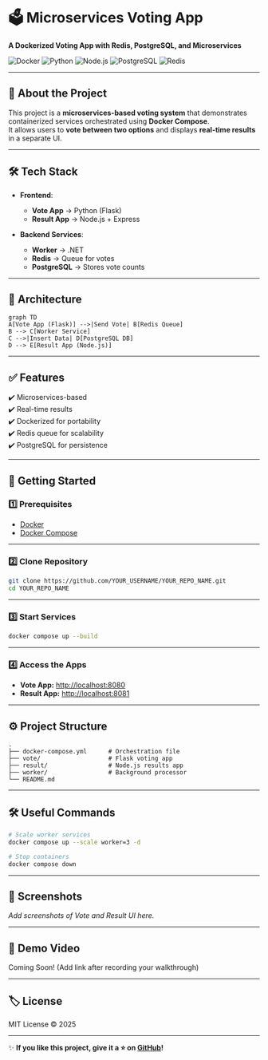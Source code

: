 # 🗳️ Microservices Voting App  
**A Dockerized Voting App with Redis, PostgreSQL, and Microservices**

![Docker](https://img.shields.io/badge/Docker-Compose-blue?logo=docker)
![Python](https://img.shields.io/badge/Python-3.9-yellow?logo=python)
![Node.js](https://img.shields.io/badge/Node.js-14-green?logo=node.js)
![PostgreSQL](https://img.shields.io/badge/Postgres-13-blue?logo=postgresql)
![Redis](https://img.shields.io/badge/Redis-Cache-red?logo=redis)

---

## 📌 About the Project
This project is a **microservices-based voting system** that demonstrates containerized services orchestrated using **Docker Compose**.  
It allows users to **vote between two options** and displays **real-time results** in a separate UI.

---

## 🛠️ Tech Stack
- **Frontend**:  
  - **Vote App** → Python (Flask)  
  - **Result App** → Node.js + Express  

- **Backend Services**:  
  - **Worker** → .NET  
  - **Redis** → Queue for votes  
  - **PostgreSQL** → Stores vote counts  

---

## 📂 Architecture
```mermaid
graph TD
A[Vote App (Flask)] -->|Send Vote| B[Redis Queue]
B --> C[Worker Service]
C -->|Insert Data| D[PostgreSQL DB]
D --> E[Result App (Node.js)]
```

---

## ✅ Features
✔️ Microservices-based  
✔️ Real-time results  
✔️ Dockerized for portability  
✔️ Redis queue for scalability  
✔️ PostgreSQL for persistence  

---

## 🚀 Getting Started

### 1️⃣ Prerequisites
- [Docker](https://docs.docker.com/get-docker/)
- [Docker Compose](https://docs.docker.com/compose/)

---

### 2️⃣ Clone Repository
```bash
git clone https://github.com/YOUR_USERNAME/YOUR_REPO_NAME.git
cd YOUR_REPO_NAME
```

---

### 3️⃣ Start Services
```bash
docker compose up --build
```

---

### 4️⃣ Access the Apps
- **Vote App:** [http://localhost:8080](http://localhost:8080)  
- **Result App:** [http://localhost:8081](http://localhost:8081)  

---

## ⚙️ Project Structure
```
.
├── docker-compose.yml      # Orchestration file
├── vote/                   # Flask voting app
├── result/                 # Node.js results app
├── worker/                 # Background processor
└── README.md
```

---

## 🛠 Useful Commands
```bash
# Scale worker services
docker compose up --scale worker=3 -d

# Stop containers
docker compose down
```

---

## 📸 Screenshots
_Add screenshots of Vote and Result UI here._

---

## 🎥 Demo Video
Coming Soon! (Add link after recording your walkthrough)

---

## 🏷 License
MIT License © 2025  

---

✨ **If you like this project, give it a ⭐ on [GitHub](https://github.com/YOUR_USERNAME/YOUR_REPO_NAME)!**
